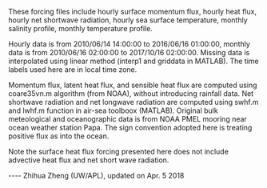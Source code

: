 These forcing files include hourly surface momentum flux, hourly heat flux, hourly net shortwave radiation, 
hourly sea surface temperature, monthly salinity profile, monthly temperature profile.

Hourly data is from 2010/06/14 14:00:00 to 2016/06/16 01:00:00, monthly data is from 2010/06/16 02:00:00 to 
2017/10/16 02:00:00. Missing data is interpolated using linear method (interp1 and griddata in MATLAB). The 
time labels used here are in local time zone.

Momentum flux, latent heat flux, and sensible heat flux are computed using coare35vn.m algorithm (from NOAA), 
without introducing rainfall data. Net shortwave radiation and net longwave radiation are computed using 
swhf.m and lwhf.m function in air-sea toolboox (MATLAB). Original bulk meteological and oceanographic data is
from NOAA PMEL mooring near ocean weather station Papa. The sign convention adopted here is treating positive
flux as into the ocean. 

Note the surface heat flux forcing presented here does not include advective heat flux and net short wave 
radiation.

---- Zhihua Zheng (UW/APL), updated on Apr. 5 2018

